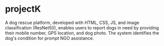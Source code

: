 # projectK
A dog rescue platform, developed with HTML, CSS, JS, and image classification (ResNet50), enables users to report dogs in need by providing their mobile number, GPS location, and dog photo. The system identifies the dog's condition for prompt NGO assistance.
